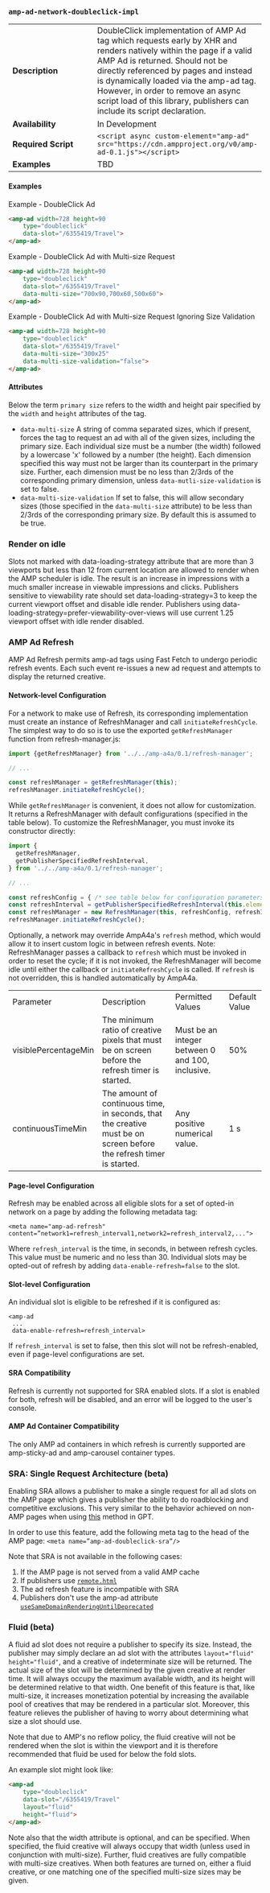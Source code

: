 <!---
Copyright 2016 The AMP HTML Authors. All Rights Reserved.

Licensed under the Apache License, Version 2.0 (the "License");
you may not use this file except in compliance with the License.
You may obtain a copy of the License at

      http://www.apache.org/licenses/LICENSE-2.0

Unless required by applicable law or agreed to in writing, software
distributed under the License is distributed on an "AS-IS" BASIS,
WITHOUT WARRANTIES OR CONDITIONS OF ANY KIND, either express or implied.
See the License for the specific language governing permissions and
limitations under the License.
-->

### <a name="amp-ad-network-doubleclick-impl"></a> `amp-ad-network-doubleclick-impl`

<table>
  <tr>
    <td width="40%"><strong>Description</strong></td>
    <td>DoubleClick implementation of AMP Ad tag which requests early by XHR and
    renders natively within the page if a valid AMP Ad is returned.  Should
    not be directly referenced by pages and instead is dynamically loaded
    via the amp-ad tag.  However, in order to remove an async script load
    of this library, publishers can include its script declaration.</td>
  </tr>
  <tr>
    <td width="40%"><strong>Availability</strong></td>
    <td>In Development</td>
  </tr>
  <tr>
    <td width="40%"><strong>Required Script</strong></td>
    <td><code>&lt;script async custom-element="amp-ad" src="https://cdn.ampproject.org/v0/amp-ad-0.1.js">&lt;/script></code></td>
  </tr>
  <tr>
    <td width="40%"><strong>Examples</strong></td>
    <td>TBD</td>
  </tr>
</table>

#### Examples
Example - DoubleClick Ad
```html
<amp-ad width=728 height=90
    type="doubleclick"
    data-slot="/6355419/Travel">
</amp-ad>
```

Example - DoubleClick Ad with Multi-size Request
```html
<amp-ad width=728 height=90
    type="doubleclick"
    data-slot="/6355419/Travel"
    data-multi-size="700x90,700x60,500x60">
</amp-ad>
```

Example - DoubleClick Ad with Multi-size Request Ignoring Size Validation
```html
<amp-ad width=728 height=90
    type="doubleclick"
    data-slot="/6355419/Travel"
    data-multi-size="300x25"
    data-multi-size-validation="false">
</amp-ad>
```

#### Attributes
Below the term `primary size` refers to the width and height pair specified by the `width` and `height` attributes of the tag.
- `data-multi-size` A string of comma separated sizes, which if present, forces the tag to request an ad with all of the given sizes, including the primary size. Each individual size must be a number (the width) followed by a lowercase 'x' followed by a number (the height). Each dimension specified this way must not be larger than its counterpart in the primary size. Further, each dimension must be no less than 2/3rds of the corresponding primary dimension, unless `data-mutli-size-validation` is set to false.
- `data-multi-size-validation` If set to false, this will allow secondary sizes (those specified in the `data-multi-size` attribute) to be less than 2/3rds of the corresponding primary size. By default this is assumed to be true.

### Render on idle
Slots not marked with data-loading-strategy attribute that are more than 3 viewports but less than 12 from current location are allowed to render when the AMP scheduler
is idle.  The result is an increase in impressions with a much smaller increase in
viewable impressions and clicks.  Publishers sensitive to viewability rate should
set data-loading-strategy=3 to keep the current viewport offset and disable idle render.  Publishers using data-loading-strategy=prefer-viewability-over-views will
use current 1.25 viewport offset with idle render disabled.

### AMP Ad Refresh

AMP Ad Refresh permits amp-ad tags using Fast Fetch to undergo periodic refresh events. Each such event re-issues a new ad request and attempts to display the returned creative.

#### Network-level Configuration

For a network to make use of Refresh, its corresponding implementation must create an instance of RefreshManager and call
`initiateRefreshCycle`. The simplest way to do so is to use the exported `getRefreshManager` function from refresh-manager.js:

```javascript
import {getRefreshManager} from '../../amp-a4a/0.1/refresh-manager';

// ...

const refreshManager = getRefreshManager(this);
refreshManager.initiateRefreshCycle();
```

While `getRefreshManager` is convenient, it does not allow for customization. It returns a RefreshManager with default configurations (specified in the table below). To customize the RefreshManager, you must invoke its constructor directly:

```javascript
import {
  getRefreshManager,
  getPublisherSpecifiedRefreshInterval,
} from '../../amp-a4a/0.1/refresh-manager';

// ...

const refreshConfig = { /* see table below for configuration parameters */ };
const refreshInterval = getPublisherSpecifiedRefreshInterval(this.element, this.win);
const refreshManager = new RefreshManager(this, refreshConfig, refreshInterval);
refreshManager.initiateRefreshCycle();
```

Optionally, a network may override AmpA4a's `refresh` method, which would allow it to insert custom logic in between refresh events. Note: RefreshManager passes a callback to `refresh` which must be invoked in order to reset the cycle; if it is not invoked, the RefreshManager will become idle until either the callback or `initiateRefreshCycle` is called. If `refresh` is not overridden, this is handled automatically by AmpA4a.

<table>
  <tr>
    <td>Parameter</td>
    <td>Description</td>
    <td>Permitted Values</td>
    <td>Default Value</td>
  <tr>
    <td>visiblePercentageMin</td>
    <td>The minimum ratio of creative pixels that must be on screen before the refresh timer is started.</td>
    <td>Must be an integer between 0 and 100, inclusive.</td>
    <td>50%</td>
  </tr>
  <tr>
    <td>continuousTimeMin</td>
    <td>The amount of continuous time, in seconds, that the creative must be on screen before the refresh timer is started.</td>
    <td>Any positive numerical value.</td>
    <td>1 s</td>
  </tr>
</table>

#### Page-level Configuration

Refresh may be enabled across all eligible slots for a set of opted-in network on a page by adding the following metadata tag:

`<meta name="amp-ad-refresh" content=”network1=refresh_interval1,network2=refresh_interval2,...">`

Where `refresh_interval` is the time, in seconds, in between refresh cycles. This value must be numeric and no less than 30. Individual slots may be opted-out of refresh by adding `data-enable-refresh=false` to the slot.

#### Slot-level Configuration

An individual slot is eligible to be refreshed if it is configured as:

```
<amp-ad
 ...
 data-enable-refresh=refresh_interval>
```
If `refresh_interval` is set to false, then this slot will not be refresh-enabled, even if page-level configurations are set.

#### SRA Compatibility

Refresh is currently not supported for SRA enabled slots. If a slot is enabled for both, refresh will be disabled, and an error will be logged to the user's console.

#### AMP Ad Container Compatibility

The only AMP ad containers in which refresh is currently supported are amp-sticky-ad and amp-carousel container types.


### SRA: Single Request Architecture (beta)
Enabling SRA allows a publisher to make a single request for all ad slots on the AMP page which gives a publisher the ability to do roadblocking and competitive exclusions. This very similar to the behavior achieved on non-AMP pages when using [this](https://developers.google.com/doubleclick-gpt/reference#googletag.PubAdsService_enableSingleRequest) method in GPT.

In order to use this feature, add the following meta tag to the head of the AMP page:
`<meta name=”amp-ad-doubleclick-sra”/>`

Note that SRA is not available in the following cases:
1. If the AMP page is not served from a valid AMP cache
2. If publishers use [`remote.html`](https://github.com/ampproject/amphtml/blob/master/ads/README.md#1st-party-cookies)
3. The ad refresh feature is incompatible with SRA
4. Publishers don't use the amp-ad attribute [`useSameDomainRenderingUntilDeprecated`](https://github.com/ampproject/amphtml/blob/master/ads/google/doubleclick.md#temporary-use-of-usesamedomainrenderinguntildeprecated)

### Fluid (beta)
A fluid ad slot does not require a publisher to specify its size. Instead, the publisher may simply declare an ad slot with the attributes `layout="fluid" height="fluid"`, and a creative of indeterminate size will be returned. The actual size of the slot will be determined by the given creative at render time. It will always occupy the maximum available width, and its height will be determined relative to that width. One benefit of this feature is that, like multi-size, it increases monetization potential by increasing the available pool of creatives that may be rendered in a particular slot. Moreover, this feature relieves the publisher of having to worry about determining what size a slot should use.

Note that due to AMP's no reflow policy, the fluid creative will not be rendered when the slot is within the viewport and it is therefore recommended that fluid be used for below the fold slots.

An example slot might look like:

```html
<amp-ad
    type="doubleclick"
    data-slot="/6355419/Travel"
    layout="fluid"
    height="fluid">
</amp-ad>
```

Note also that the width attribute is optional, and can be specified. When specified, the fluid creative will always occupy that width (unless used in conjunction with multi-size). Further, fluid creatives are fully compatible with multi-size creatives. When both features are turned on, either a fluid creative, or one matching one of the specified multi-size sizes may be given.
